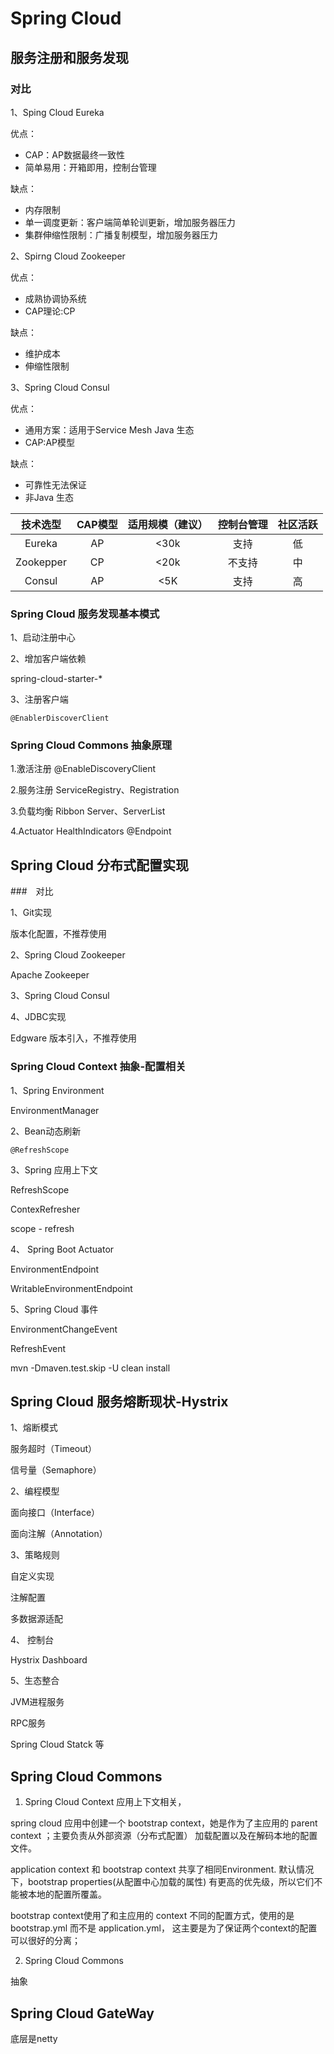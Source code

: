 # Spring Cloud 

## 服务注册和服务发现

### 对比

1、Sping Cloud Eureka

优点：
* CAP：AP数据最终一致性
* 简单易用：开箱即用，控制台管理

缺点：
* 内存限制 
* 单一调度更新：客户端简单轮训更新，增加服务器压力
* 集群伸缩性限制：广播复制模型，增加服务器压力


2、Spirng Cloud Zookeeper

优点：
* 成熟协调协系统
* CAP理论:CP

缺点：
* 维护成本
* 伸缩性限制

3、Spring Cloud Consul

优点：
* 通用方案：适用于Service Mesh Java 生态
* CAP:AP模型

缺点：
* 可靠性无法保证
* 非Java 生态

|技术选型|CAP模型|适用规模（建议）|控制台管理|社区活跃|
|:--:|:--:|:--:|:--:|:--:|
|Eureka|AP|<30k|支持|低|
|Zookepper|CP|<20k|不支持|中|
|Consul|AP|<5K|支持|高|

### Spring Cloud 服务发现基本模式

1、启动注册中心

2、增加客户端依赖

spring-cloud-starter-*

3、注册客户端

`@EnablerDiscoverClient`

### Spring Cloud Commons 抽象原理

1.激活注册 @EnableDiscoveryClient

2.服务注册 ServiceRegistry、Registration

3.负载均衡 Ribbon Server、ServerList

4.Actuator HealthIndicators @Endpoint


## Spring Cloud 分布式配置实现

###　对比

1、Git实现

版本化配置，不推荐使用

2、Spring Cloud Zookeeper

Apache Zookeeper

3、Spring Cloud Consul


4、JDBC实现

Edgware 版本引入，不推荐使用

### Spring Cloud Context 抽象-配置相关

1、Spring Environment

EnvironmentManager

2、Bean动态刷新

`@RefreshScope`

3、Spring 应用上下文

RefreshScope

ContexRefresher

scope - refresh

4、 Spring Boot Actuator

EnvironmentEndpoint

WritableEnvironmentEndpoint

5、Spring Cloud 事件

EnvironmentChangeEvent

RefreshEvent

mvn -Dmaven.test.skip -U clean install

## Spring Cloud 服务熔断现状-Hystrix

1、熔断模式

服务超时（Timeout）

信号量（Semaphore）

2、编程模型

面向接口（Interface）

面向注解（Annotation）

3、策略规则

自定义实现

注解配置

多数据源适配

4、 控制台

Hystrix Dashboard

5、生态整合

JVM进程服务

RPC服务

Spring Cloud Statck 等

## Spring Cloud Commons

1. Spring Cloud Context 应用上下文相关，

spring cloud 应用中创建一个 bootstrap context，她是作为了主应用的 parent context ；主要负责从外部资源（分布式配置）
加载配置以及在解码本地的配置文件。

application context 和 bootstrap context 共享了相同Environment. 默认情况下，bootstrap properties(从配置中心加载的属性) 
有更高的优先级，所以它们不能被本地的配置所覆盖。

bootstrap context使用了和主应用的 context 不同的配置方式，使用的是 bootstrap.yml 而不是 application.yml，
这主要是为了保证两个context的配置可以很好的分离；


2. Spring Cloud Commons

抽象

## Spring Cloud GateWay

底层是netty




